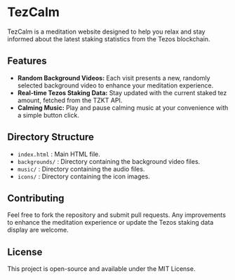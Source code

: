 # TezCalm

TezCalm is a meditation website designed to help you relax and stay informed about the latest staking statistics from the Tezos blockchain.

## Features

- **Random Background Videos:** Each visit presents a new, randomly selected background video to enhance your meditation experience.
- **Real-time Tezos Staking Data:** Stay updated with the current staked tez amount, fetched from the TZKT API.
- **Calming Music:** Play and pause calming music at your convenience with a simple button click.

## Directory Structure

- `index.html` : Main HTML file.
- `backgrounds/` : Directory containing the background video files.
- `music/` : Directory containing the audio files.
- `icons/` : Directory containing the icon images.

## Contributing

Feel free to fork the repository and submit pull requests. Any improvements to enhance the meditation experience or update the Tezos staking data display are welcome.

## License

This project is open-source and available under the MIT License.

